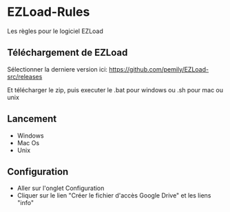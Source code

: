 # EZLoad-Rules
Les règles pour le logiciel EZLoad

## Téléchargement de EZLoad
Sélectionner la derniere version ici:
 https://github.com/pemily/EZLoad-src/releases

Et télécharger le zip, puis executer le .bat pour windows ou .sh pour mac ou unix
 

## Lancement
* Windows
* Mac Os
* Unix

## Configuration
* Aller sur l'onglet Configuration 
* Cliquer sur le lien "Créer le fichier d'accès Google Drive" et les liens "info"

